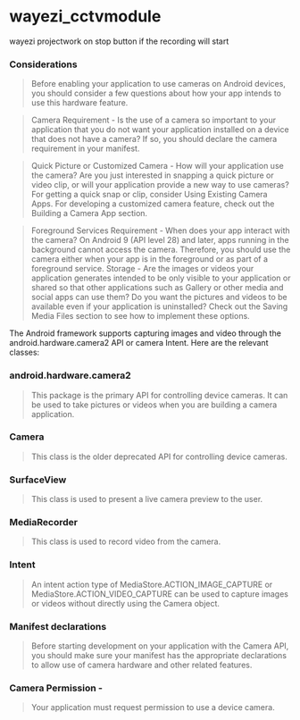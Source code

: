# wayezi_cctvmodule
wayezi projectwork on stop button if the recording will start

### Considerations
>Before enabling your application to use cameras on Android devices, you should consider a few questions about how your app intends to use this hardware feature.

>Camera Requirement - Is the use of a camera so important to your application that you do not want your application installed on a device that does not have a camera? If so, you should declare the camera requirement in your manifest.

>Quick Picture or Customized Camera - How will your application use the camera? 
Are you just interested in snapping a quick picture or video clip, or will your application provide a new way to use cameras? For getting a quick snap or clip, consider Using Existing Camera Apps. For developing a customized camera feature, check out the Building a Camera App section.

>Foreground Services Requirement - When does your app interact with the camera? On Android 9 (API level 28) and later, apps running in the background cannot access the camera. Therefore, you should use the camera either when your app is in the foreground or as part of a foreground service.
Storage - Are the images or videos your application generates intended to be only visible to your application or shared so that other applications such as Gallery or other media and social apps can use them? Do you want the pictures and videos to be available even if your application is uninstalled? Check out the Saving Media Files section to see how to implement these options.

The Android framework supports capturing images and video through the android.hardware.camera2 API or camera Intent. Here are the relevant classes:

### android.hardware.camera2

>This package is the primary API for controlling device cameras. It can be used to take pictures or videos when you are building a camera application.

### Camera
>This class is the older deprecated API for controlling device cameras.
### SurfaceView
>This class is used to present a live camera preview to the user.

### MediaRecorder

>This class is used to record video from the camera.
### Intent

>An intent action type of MediaStore.ACTION_IMAGE_CAPTURE or MediaStore.ACTION_VIDEO_CAPTURE can be used to capture images or videos without directly using the Camera object.
### Manifest declarations
>Before starting development on your application with the Camera API, you should make sure your manifest has the appropriate declarations to allow use of camera hardware and other related features.

### Camera Permission -

>Your application must request permission to use a device camera.



